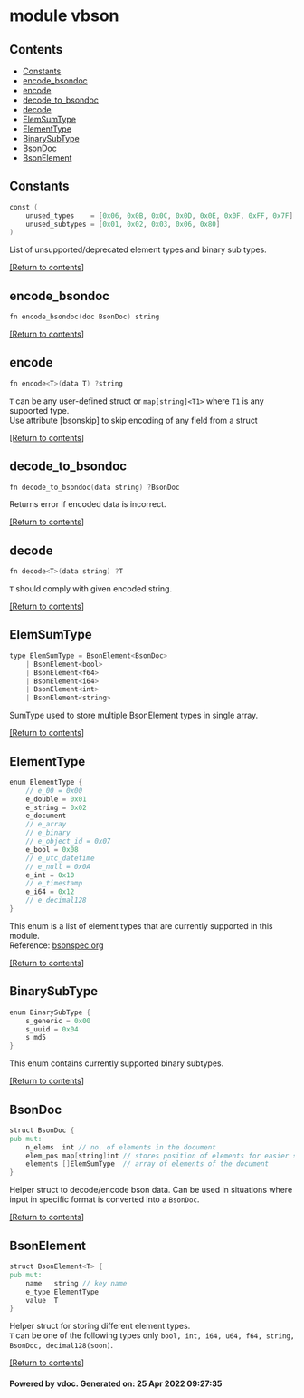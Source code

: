 # module vbson

## Contents
- [Constants](#Constants)
- [encode_bsondoc](#encode_bsondoc)
- [encode](#encode)
- [decode_to_bsondoc](#decode_to_bsondoc)
- [decode](#decode)
- [ElemSumType](#ElemSumType)
- [ElementType](#ElementType)
- [BinarySubType](#BinarySubType)
- [BsonDoc](#BsonDoc)
- [BsonElement](#BsonElement)

## Constants
```v
const (
	unused_types    = [0x06, 0x0B, 0x0C, 0x0D, 0x0E, 0x0F, 0xFF, 0x7F]
	unused_subtypes = [0x01, 0x02, 0x03, 0x06, 0x80]
)
```

List of unsupported/deprecated element types and binary sub types.  

[[Return to contents]](#Contents)

## encode_bsondoc
```v
fn encode_bsondoc(doc BsonDoc) string
```


[[Return to contents]](#Contents)

## encode
```v
fn encode<T>(data T) ?string
```

`T` can be any user-defined struct or `map[string]<T1>` where `T1` is any supported type.  
Use attribute [bsonskip] to skip encoding of any field from a struct

[[Return to contents]](#Contents)

## decode_to_bsondoc
```v
fn decode_to_bsondoc(data string) ?BsonDoc
```

Returns error if encoded data is incorrect.  

[[Return to contents]](#Contents)

## decode
```v
fn decode<T>(data string) ?T
```

`T` should comply with given encoded string.  

[[Return to contents]](#Contents)

## ElemSumType
```v
type ElemSumType = BsonElement<BsonDoc>
	| BsonElement<bool>
	| BsonElement<f64>
	| BsonElement<i64>
	| BsonElement<int>
	| BsonElement<string>
```

SumType used to store multiple BsonElement types in single array.  

[[Return to contents]](#Contents)

## ElementType
```v
enum ElementType {
	// e_00 = 0x00
	e_double = 0x01
	e_string = 0x02
	e_document
	// e_array
	// e_binary
	// e_object_id = 0x07
	e_bool = 0x08
	// e_utc_datetime
	// e_null = 0x0A
	e_int = 0x10
	// e_timestamp
	e_i64 = 0x12
	// e_decimal128
}
```

This enum is a list of element types that are currently supported in this module.  
Reference: [bsonspec.org](https://bsonspec.org/spec.html)

[[Return to contents]](#Contents)

## BinarySubType
```v
enum BinarySubType {
	s_generic = 0x00
	s_uuid = 0x04
	s_md5
}
```

This enum contains currently supported binary subtypes.  

[[Return to contents]](#Contents)

## BsonDoc
```v
struct BsonDoc {
pub mut:
	n_elems  int // no. of elements in the document
	elem_pos map[string]int // stores position of elements for easier search
	elements []ElemSumType  // array of elements of the document
}
```

Helper struct to decode/encode bson data. Can be used in situations where input
in specific format is converted into a `BsonDoc`.  

[[Return to contents]](#Contents)

## BsonElement
```v
struct BsonElement<T> {
pub mut:
	name   string // key name
	e_type ElementType
	value  T
}
```

Helper struct for storing different element types.  
`T` can be one of the following types only `bool, int, i64, u64, f64, string, BsonDoc, decimal128(soon)`.  

[[Return to contents]](#Contents)

#### Powered by vdoc. Generated on: 25 Apr 2022 09:27:35

